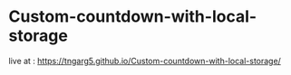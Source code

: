 # Custom-countdown-with-local-storage
live at : https://tngarg5.github.io/Custom-countdown-with-local-storage/

